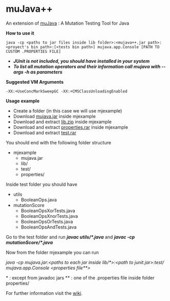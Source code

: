 muJava++
======

An extension of [muJava](https://github.com/tradi/MuJava) : A Mutation Testing Tool for Java

**How to use it**

    java -cp <paths to jar files inside lib folder>:<mujava++.jar path>:<proyect's bin path>:[<tests bin path>] mujava.app.Console [PATH TO CUSTOM .PROPERTIES FILE]

* **_JUnit is not included, you should have installed in your system_**
* **_To list all mutation operators and their information call mujava with --args -h as parameters_**

**Suggested VM Arguments**

    -XX:+UseConcMarkSweepGC -XX:+CMSClassUnloadingEnabled

**Usage example**

* Create a folder (in this case we will use mjexample)
* Download [mujava.jar](https://github.com/saiema/MuJava/releases/download/1.3/mujava.jar) inside mjexample
* Download and extract [lib.zip](https://github.com/saiema/MuJava/releases/download/1.3/lib.zip) inside mjexample
* Download and extract [properties.rar](https://github.com/saiema/MuJava/releases/download/1.3/properties.rar) inside mjexample
* Download and extract [test.rar](https://github.com/saiema/MuJava/releases/download/1.3/test.rar)

You should end with the following folder structure

* mjexample
  * mujava.jar
  * lib/
  * test/
  * properties/

Inside test folder you should have

* utils
  * BooleanOps.java
* mutationScore
  * BooleanOpsXorTests.java
  * BooleanOpsXnorTests.java
  * BooleanOpsOrTests.java
  * BooleanOpsAndTests.java

Go to the test folder and run **_javac utils/*.java_** and **_javac -cp <path to junit> mutationScore/*.java_**

Now from the folder mjexample you can run

_java -cp mujava.jar:\<paths to each jar inside lib/\*\>:\<path to junit.jar\>:test/ mujava.app.Console \<properties file\*\*\>_

\* : except from javadoc jars
\*\* : one of the .properties file inside folder properties/

For further information visit the [wiki](https://github.com/saiema/MuJava/wiki/muJavapp).
